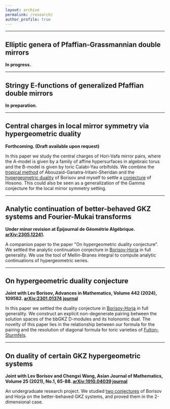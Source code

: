 ```yaml
---
layout: archive
permalink: /research/
author_profile: true
---
```

***
## Elliptic genera of Pfaffian-Grassmannian double mirrors
**In progress.**
***
## Stringy E-functions of generalized Pfaffian double mirrors
**In preparation.**

***
## Central charges in local mirror symmetry via hypergeometric duality 
**Forthcoming. (Draft available upon request)**

In this paper we study the central charges of Hori-Vafa mirror pairs, where the A-model is given by a family of affine hypersurfaces in algebraic torus and the B-model is given by toric Calabi-Yau orbifolds.  We combine the [tropical method](https://arxiv.org/abs/1809.02177) of Abouzaid-Ganatra-Iritani-Sheridan and the [hypergeometric duality](https://arxiv.org/abs/2301.01374) of Borisov and myself to settle a [conjecture](https://arxiv.org/abs/hep-th/0404043) of Hosono. This could also be seen as a generalization of the Gamma conjecture for the local mirror symmetry setting.
***
## Analytic continuation of better-behaved GKZ systems and Fourier-Mukai transforms
**Under minor revision at Épijournal de Géométrie Algébrique. [arXiv:2305.12241](https://arxiv.org/abs/2305.12241).**

A companion paper to the paper "On hypergeometric duality conjecture". We settled the analytic continuation conjecture in [Borisov-Horja](https://arxiv.org/abs/1308.2238) in full generality. We use the tool of Mellin-Branes integral to compute analytic continuations of hypergeometric series.
***
## On hypergeometric duality conjecture
**Joint with Lev Borisov, Advances in Mathematics, Volume 442 (2024), 109582. [arXiv:2301.01374](https://arxiv.org/abs/2301.01374) [journal](https://www.sciencedirect.com/science/article/pii/S0001870824000975)**

In this paper we settled the duality conjecture in [Borisov-Horja](https://arxiv.org/abs/1308.2238) in full generality. We construct an explicit non-degenerate pairing between the solution spaces of the bbGKZ D-modules and its holonomic dual. The novelty of this paper lies in the relationship between our formula for the pairing and the resolution of diagonal formula for toric varieties of [Fulton-Sturmfels](https://arxiv.org/abs/alg-geom/9403002).
***
## On duality of certain GKZ hypergeometric systems
**Joint with Lev Borisov and Chengxi Wang, Asian Journal of Mathematics, Volume 25 (2021), No.1, 65-88. [arXiv:1910.04039](https://arxiv.org/abs/1910.04039) [journal](https://www.intlpress.com/site/pub/pages/journals/items/ajm/content/vols/0025/0001/a005/index.php)**

An undergraduate research project. We studied [two conjectures](https://arxiv.org/abs/1308.2238) of Borisov and Horja on the better-behaved GKZ systems, and proved them in the 2-dimensional case.

